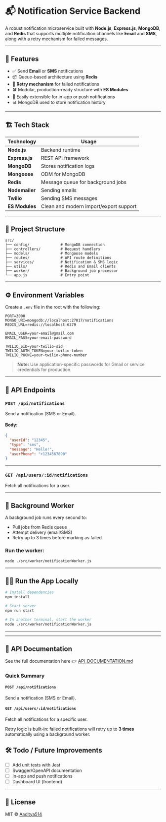 # 📬 Notification Service Backend

A robust notification microservice built with **Node.js**, **Express.js**, **MongoDB**, and **Redis** that supports multiple notification channels like **Email** and **SMS**, along with a retry mechanism for failed messages.

---

## 🚀 Features

- ✅ Send **Email** or **SMS** notifications
- 📦 Queue-based architecture using **Redis**
- 🔁 **Retry mechanism** for failed notifications 
- 🛠️ Modular, production-ready structure with **ES Modules**
- 🧪 Easily extensible for in-app or push notifications
- 📊 MongoDB used to store notification history

---

## 🏗️ Tech Stack

| Technology | Usage |
|-----------|--------|
| **Node.js** | Backend runtime |
| **Express.js** | REST API framework |
| **MongoDB** | Stores notification logs |
| **Mongoose** | ODM for MongoDB |
| **Redis** | Message queue for background jobs |
| **Nodemailer** | Sending emails |
| **Twilio** | Sending SMS messages |
| **ES Modules** | Clean and modern import/export support |

---

## 📁 Project Structure

```
src/
├── config/              # MongoDB connection
├── controllers/         # Request handlers
├── models/              # Mongoose models
├── routes/              # API route definitions
├── services/            # Notification & SMS logic
├── utils/               # Redis and Email clients
├── worker/              # Background job processor
└── app.js               # Entry point
```

---

## ⚙️ Environment Variables

Create a `.env` file in the root with the following:

```env
PORT=3000
MONGO_URI=mongodb://localhost:27017/notifications
REDIS_URL=redis://localhost:6379

EMAIL_USER=your-email@gmail.com
EMAIL_PASS=your-email-password

TWILIO_SID=your-twilio-sid
TWILIO_AUTH_TOKEN=your-twilio-token
TWILIO_PHONE=your-twilio-phone-number
```

> **Note:** Use application-specific passwords for Gmail or service credentials for production.

---

## 🧪 API Endpoints

### `POST /api/notifications`
Send a notification (SMS or Email).

#### Body:
```json
{
  "userId": "12345",
  "type": "sms",
  "message": "Hello!",
  "userPhone": "+1234567890"
}
```

---

### `GET /api/users/:id/notifications`
Fetch all notifications for a user.

---

## 🔄 Background Worker

A background job runs every second to:

- Pull jobs from Redis queue
- Attempt delivery (email/SMS)
- Retry up to 3 times before marking as failed

### Run the worker:

```bash
node ./src/worker/notificationWorker.js
```

---

## 🧑‍💻 Run the App Locally

```bash
# Install dependencies
npm install

# Start server
npm run start

# In another terminal, start the worker
node ./src/worker/notificationWorker.js
```

---


---

## 📖 API Documentation

See the full documentation here 👉 [API_DOCUMENTATION.md](./API_DOCUMENTATION.md)

### Quick Summary

#### `POST /api/notifications`
Send a notification (SMS or Email).

#### `GET /api/users/:id/notifications`
Fetch all notifications for a specific user.

Retry logic is built-in: failed notifications will retry up to **3 times** automatically using a background worker.


## 🛠️ Todo / Future Improvements

- [ ] Add unit tests with Jest
- [ ] Swagger/OpenAPI documentation
- [ ] In-app and push notifications
- [ ] Dashboard UI (frontend)

---

## 📝 License

MIT © [Aaditya514](https://github.com/Aaditya514)
